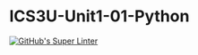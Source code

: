# ICS3U-Unit1-01-Python

[![GitHub's Super Linter](https://github.com/Peter-Gemmell/ICS3U-Unit1-01-Python/workflows/GitHub's%20Super%20Linter/badge.svg)](https://github.com/Peter-Gemmell/ICS3U-Unit1-01-Python/actions)
